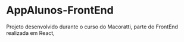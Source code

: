 # AppAlunos-FrontEnd
Projeto desenvolvido durante o curso do Macoratti, parte do FrontEnd realizada em React,
